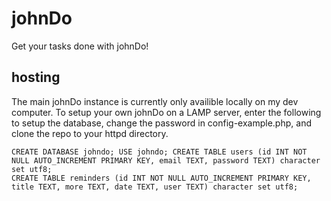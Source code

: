 # johnDo
Get your tasks done with johnDo!
## hosting

The main johnDo instance is currently only availible locally on my dev computer. To setup your own johnDo on a LAMP server, enter the following to setup the database, change the password in config-example.php, and clone the repo to your httpd directory.

    CREATE DATABASE johndo; USE johndo; CREATE TABLE users (id INT NOT NULL AUTO_INCREMENT PRIMARY KEY, email TEXT, password TEXT) character set utf8;
    CREATE TABLE reminders (id INT NOT NULL AUTO_INCREMENT PRIMARY KEY, title TEXT, more TEXT, date TEXT, user TEXT) character set utf8;
